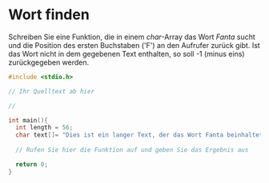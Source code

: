 # Wort finden

Schreiben Sie eine Funktion, die in einem *char*-Array das Wort *Fanta* sucht 
und die Position des ersten Buchstaben ('F') an den Aufrufer zurück gibt.
Ist das Wort nicht in dem gegebenen Text enthalten, so soll -1 (minus eins) zurückgegeben werden.

```cpp
#include <stdio.h>

// Ihr Quelltext ab hier

//

int main(){
  int length = 56;
  char text[]= "Dies ist ein langer Text, der das Wort Fanta beinhaltet.";
  
  // Rufen Sie hier die Funktion auf und geben Sie das Ergebnis aus

  return 0;
}
```